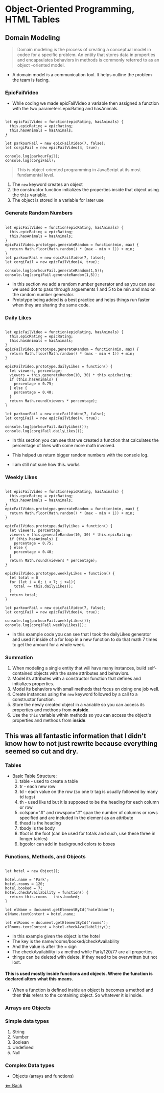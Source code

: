 # Object-Oriented Programming, HTML Tables

<!-- notes taken from Duckett Js and HTML books and https://github.com/codefellows/domain_modeling#domain-modeling -->

## Domain Modeling
> Domain modeling is the process of creating a conceptual model in codee for a specific problem.
> An entity that stores data in properties and encapsulates behaviors in methods is commonly referred to as an object -oriented model.

- A domain model is a communication tool. It helps outline the problem the team is facing.

### EpicFailVideo
- While coding we made epicFailVideo a variable then assigned a function with the two parameters epicRating and hasAnimals.

```

let epicFailVideo = function(epicRating, hasAnimals) {
  this.epicRating = epicRating;
  this.hasAnimals = hasAnimals;
}

let parkourFail = new epicFailVideo(7, false);
let corgiFail = new epicFailVideo(4, true);

console.log(parkourFail);
console.log(corgiFail);

```

> This is object-oriented programming in JavaScript at its most fundamental level.
1. The `new` keyword creates an object
2. the constructor function initializes the properties inside that object using the `this` variable.
3. The object is stored in a variable for later use

### Generate Random Numbers

```

let epicFailVideo = function(epicRating, hasAnimals) {
  this.epicRating = epicRating;
  this.hasAnimals = hasAnimals;
}
epicFailVideo.prototype.generateRandom = function(min, max) {
  return Math.floor(Math.random() * (max - min + 1)) + min;
}
let parkourFail = new epicFailVideo(7, false);
let corgiFail = new epicFailVideo(4, true);

console.log(parkourFail.generateRandom(1,5));
console.log(corgiFail.generateRandom(1,5));

```

- In this section we add a random number generator and as you can see we used dot to pass through arguements 1 and 5 to be min and max on the random number generator.
- Prototype being added is a best practice and helps things run faster when they are sharing the same code.

### Daily Likes

```

let epicFailVideo = function(epicRating, hasAnimals) {
  this.epicRating = epicRating;
  this.hasAnimals = hasAnimals;
}
epicFailVideo.prototype.generateRandom = function(min, max) {
  return Math.floor(Math.random() * (max - min + 1)) + min;
}

epicFailVideo.prototype.dailyLikes = function() {
  let viewers, percentage;
  viewers = this.generateRandom(10, 30) * this.epicRating;
  if (this.hasAnimals) {
    percentage = 0.75;
  } else {
    percentage = 0.40;
  }
  return Math.round(viewers * percentage);
}

let parkourFail = new epicFailVideo(7, false);
let corgiFail = new epicFailVideo(4, true);

console.log(parkourFail.dailyLikes());
console.log(corgiFail.dailyLikes());

```

- In this section you can see that we created a function that calculates the percentage of likes with some more math involved.
- This helped us return bigger random numbers with the console log. 

- I am still not sure how this. works

### Weekly Likes


```

let epicFailVideo = function(epicRating, hasAnimals) {
  this.epicRating = epicRating;
  this.hasAnimals = hasAnimals;
}
epicFailVideo.prototype.generateRandom = function(min, max) {
  return Math.floor(Math.random() * (max - min + 1)) + min;
}

epicFailVideo.prototype.dailyLikes = function() {
  let viewers, percentage;
  viewers = this.generateRandom(10, 30) * this.epicRating;
  if (this.hasAnimals) {
    percentage = 0.75;
  } else {
    percentage = 0.40;
  }
  return Math.round(viewers * percentage);
}

epicFailVideo.prototype.weeklyLikes = function() {
  let total = 0
  for (let i = 0; i < 7; i +=1){
    total += this.dailyLikes();
  }
  return total;
}

let parkourFail = new epicFailVideo(7, false);
let corgiFail = new epicFailVideo(4, true);

console.log(parkourFail.weeklyLikes());
console.log(corgiFail.weeklyLikes());

```

- In this example code you can see that I took the dailyLikes generator and used it inside of a for loop in a new function to do that math 7 times to get the amount for a whole week.

### Summation
1. When modeling a single entity that will have many instances, build self-contained objects with the same attributes and behaviors.
2. Model its attributes with a constructor function that defines and initializes properties.
3. Model its behaviors with small methods that focus on doing one job well.
4. Create instances using the `new` keyword followed by a call to a constructor function.
5. Store the newly created object in a variable so you can access its properties and methods from **outside**.
6. Use the `this` variable within methods so you can access the object's properties and methods from **inside**.

## This was all fantastic information that I didn't know how to not just rewrite because everything seemed so cut and dry. 


### Tables
- Basic Table Structure:
    1. table - used to create a table
    2. tr - each new row
    3. td - each value on the row (so one tr tag is usually followed by many td tags)
    4. th - used like td but it is supposed to be the heading for each column or row
    5. colspan="#" and rowspan="#" span the number of columns or rows specified and are included in the element as an attribute
    6. thead is the heading 
    7. tbody is the body
    8. tfoot is the foot (can be used for totals and such, use these three in longer tables)
    9. bgcolor can add in background colors to boxes

### Functions, Methods, and Objects


```

let hotel = new Object();

hotel.name = 'Park';
hotel.rooms = 120;
hotel.booked = 7;
hotel.checkAvailability = function() {
  return this.rooms - this.booked;
}

let elName = document.getElementById('hotelName');
elName.textContent = hotel.name;

let elRooms = document.getElementById('rooms');
elRooms.textContent = hotel.checkAvailability();

```

- In this example given the object is the hotel
- The key is the name/rooms/booked/checkAvailability
- And the value is after the = sign
- The checkAvailability is a method while Park/120/77 are all properties.
- things can be deleted with delete. if they need to be overwritten but not lost.

#### This is used mostly inside functions and objects. Where the function is declared alters what **this** means.
- When a function is defined inside an object is becomes a method and then **this** refers to the containing object. So whatever it is inside.

### Arrays are Objects

### Simple data types
1. String
2. Number
3. Boolean
4. Undefined
5. Null

### Complex Data types
- Objects (arrays and functions)

[<== Back](README.md)